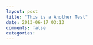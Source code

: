 ```yaml
---
layout: post
title: "This is a Another Test"
date: 2013-06-17 03:13
comments: false
categories:
---
```

